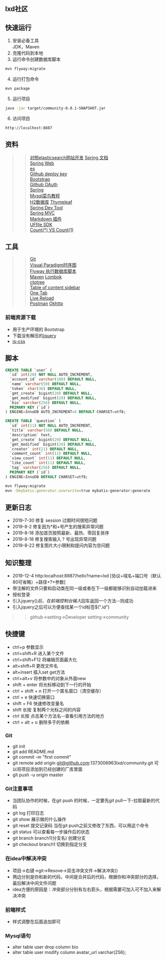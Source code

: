 ## lxd社区

## 快速运行
1. 安装必备工具  
JDK，Maven
2. 克隆代码到本地  
3. 运行命令创建数据库脚本
```sh
mvn flyway:migrate
```
4. 运行打包命令
```sh
mvn package
```
5. 运行项目  
```sh
java -jar target/community-0.0.1-SNAPSHOT.jar
```
6. 访问项目
```
http://localhost:8887
```


## 资料
>> [对照elasticsearch网站开发](https://elasticsearch.cn/explore/)
>> [Spring 文档](https://spring.io/guides)    
>> [Spring Web](https://spring.io/guides/gs/serving-web-content/)   
[es](https://elasticsearch.cn/explore)    
[Github deploy key](https://developer.github.com/v3/guides/managing-deploy-keys/#deploy-keys)    
[Bootstrap](https://v3.bootcss.com/getting-started/)    
[Github OAuth](https://developer.github.com/apps/building-oauth-apps/creating-an-oauth-app/)    
[Spring](https://docs.spring.io/spring-boot/docs/2.0.0.RC1/reference/htmlsingle/#boot-features-embedded-database-support)    
[Mysql菜鸟教程](https://www.runoob.com/mysql/mysql-insert-query.html)    
[H2数据库](http://www.h2database.com/html/main.html)
[Thymeleaf](https://www.thymeleaf.org/doc/tutorials/3.0/usingthymeleaf.html#setting-attribute-values)    
[Spring Dev Tool](https://docs.spring.io/spring-boot/docs/2.0.0.RC1/reference/htmlsingle/#using-boot-devtools)  
[Spring MVC](https://docs.spring.io/spring/docs/5.0.3.RELEASE/spring-framework-reference/web.html#mvc-handlermapping-interceptor)  
[Markdown 插件](http://editor.md.ipandao.com/)   
[UFfile SDK](https://github.com/ucloud/ufile-sdk-java)  
[Count(*) VS Count(1)](https://mp.weixin.qq.com/s/Rwpke4BHu7Fz7KOpE2d3Lw)  

## 工具
>> [Git](https://git-scm.com/download)   
[Visual Paradigm时序图](https://www.visual-paradigm.com)    
[Flyway 执行数据库脚本](https://flywaydb.org/getstarted/firststeps/maven)  
[Maven](https://mvnrepository.com/)
[Lombok](https://www.projectlombok.org)    
[ctotree](https://www.octotree.io/)   
[Table of content sidebar](https://chrome.google.com/webstore/detail/table-of-contents-sidebar/ohohkfheangmbedkgechjkmbepeikkej)    
[One Tab](https://chrome.google.com/webstore/detail/chphlpgkkbolifaimnlloiipkdnihall)    
[Live Reload](https://chrome.google.com/webstore/detail/livereload/jnihajbhpnppcggbcgedagnkighmdlei/related)  
[Postman](https://chrome.google.com/webstore/detail/coohjcphdfgbiolnekdpbcijmhambjff)
[Okhttp](https://square.github.io/okhttp/)
### 前端资源下载
- 用于生产环境的 Bootstrap
- 下载没有解压的[jquery](https://jquery.com)
- [js-css](https://v3.bootcss.com)
## 脚本
```sql
CREATE TABLE `user` (
  `id` int(20) NOT NULL AUTO_INCREMENT,
  `account_id` varchar(100) DEFAULT NULL,
  `name` varchar(50) DEFAULT NULL,
  `token` char(36) DEFAULT NULL,
  `gmt_create` bigint(20) DEFAULT NULL,
  `gmt_modified` bigint(20) DEFAULT NULL,
  `bio` varchar(256) DEFAULT NULL,
  PRIMARY KEY (`id`)
) ENGINE=InnoDB AUTO_INCREMENT=6 DEFAULT CHARSET=utf8;
```
```sql
CREATE TABLE `question` (
  `id` int(11) NOT NULL AUTO_INCREMENT,
  `title` varchar(50) DEFAULT NULL,
  `description` text,
  `gmt_create` bigint(20) DEFAULT NULL,
  `gmt_modified` bigint(20) DEFAULT NULL,
  `creator` int(11) DEFAULT NULL,
  `comment_count` int(11) DEFAULT NULL,
  `view_count` int(11) DEFAULT NULL,
  `like_count` int(11) DEFAULT NULL,
  `tag` varchar(256) DEFAULT NULL,
  PRIMARY KEY (`id`)
) ENGINE=InnoDB DEFAULT CHARSET=utf8;
```

```bash
mvn flyway:migrate
mvn -Dmybatis.generator.overwrite=true mybatis-generator:generate
```

## 更新日志
- 2019-7-30 修复 session 过期时间很短问题   
- 2019-8-2 修复因为*和+号产生的搜索异常问题  
- 2019-8-18 添加首页按照最新、最热、零回复排序  
- 2019-8-18 修复搜索输入 ? 号出现异常问题
- 2019-8-22 修复图片大小限制和提问内容为空问题
## 知识整理
- 2019-12-4 http:localhost:8887/hello?name=lxd [协议+域名+端口号（默认80可省略）+路径+?+参数]
- 带注解的文件只要和启动类在同一级或者在下一级都能够识别自动加载进来
- 授权登录
- 引入jquery($)后，在前端控制台输入$回车返回一个方法--则成功
- 引入jquery之后可以方便查找某一个id标签$(".id")
>> github->setting->Developer setting->community
## 快捷键
- ctrl+p 参数显示
- ctrl+shift+R 进入某个文件
- ctrl+shift+F12 将编辑页面最大化
- alt+shift+R 更改文件名
- alt+insert 插入set get方法
- ctrl+alt+v 将参数中的对象从外面new
- shift + enter 将光标移动到下一行的开始
- ctrl + shift + n 打开一个匿名窗口（清空缓存）
- ctrl + e 快速切换窗口
- shift + F6 快速修改变量名
- shift 长按  复制两个光标之间的内容
- ctrl 长按 点击某个方法名--查看引用方法的地方
- ctrl + alt + o 删除多于的依赖
### Git
- git init
- git add README.md
- git commit -m "first commit"
- git remote add origin git@github.com:1373006963lxd/community.git  可以将项目添加到已经创建的厂库里面
- git push -u origin master
### Git注意事项
- 当团队协作的时候，在git push 的时候，一定要先git pull一下-拉取最新的代码
- git log 打印日志
- git show 展示做的什么操作
- git reset 提交记录码  当在git push之前又修改了东西，可以用这个命令
- git status 可以查看每一步操作后的状态
- git branch branch1(分支名)  创建分支
- git checkout branch1   切换到指定分支
### 在idea中解决冲突
- 项目->右键->git->Resove->双击冲突文件->解决冲突()
- 两边分别是你和新的代码，中间是合并后的代码，根据你和冲突部分的选择，最后解决中间文件问题
- idea方便的原因是：冲突部分分别有左右箭头，根据需要可加入可不加入来解决冲突
### 前端样式
- 样式调整在后面追加即可
### Mysql语句
- alter table user drop column bio
- alter table user modify column avatar_url varchar(256);
